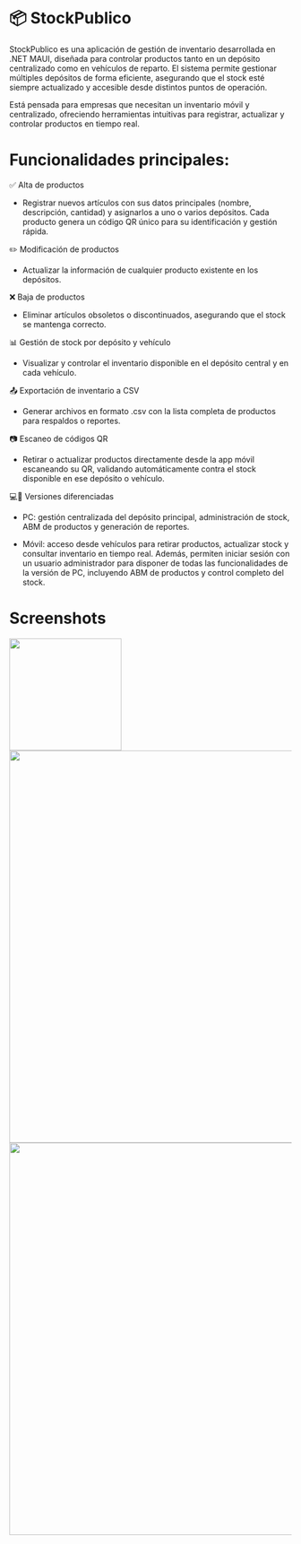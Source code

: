 # 📦 StockPublico

StockPublico es una aplicación de gestión de inventario desarrollada en .NET MAUI, diseñada para controlar productos tanto en un depósito centralizado como en vehículos de reparto. El sistema permite gestionar múltiples depósitos de forma eficiente, asegurando que el stock esté siempre actualizado y accesible desde distintos puntos de operación.

Está pensada para empresas que necesitan un inventario móvil y centralizado, ofreciendo herramientas intuitivas para registrar, actualizar y controlar productos en tiempo real.


# Funcionalidades principales:

✅ Alta de productos
- Registrar nuevos artículos con sus datos principales (nombre, descripción, cantidad) y asignarlos a uno o varios depósitos. Cada producto genera un código QR único para su identificación y gestión rápida.

✏️ Modificación de productos
- Actualizar la información de cualquier producto existente en los depósitos.

❌ Baja de productos
- Eliminar artículos obsoletos o discontinuados, asegurando que el stock se mantenga correcto.

📊 Gestión de stock por depósito y vehículo
- Visualizar y controlar el inventario disponible en el depósito central y en cada vehículo.

📤 Exportación de inventario a CSV
- Generar archivos en formato .csv con la lista completa de productos para respaldos o reportes.

📷 Escaneo de códigos QR
- Retirar o actualizar productos directamente desde la app móvil escaneando su QR, validando automáticamente contra el stock disponible en ese depósito o vehículo.

💻📱 Versiones diferenciadas

- PC: gestión centralizada del depósito principal, administración de stock, ABM de productos y generación de reportes.

- Móvil: acceso desde vehículos para retirar productos, actualizar stock y consultar inventario en tiempo real. Además, permiten iniciar sesión con un usuario administrador para disponer de todas las funcionalidades de la versión de PC, incluyendo ABM de productos y control completo del stock.


# Screenshots
<p float="left">
  <img  width="200" src="https://media.discordapp.net/attachments/1007659813020385313/1408184402793463850/WhatsApp_Image_2025-08-21_at_5.19.34_PM.jpeg?ex=68a8d16c&is=68a77fec&hm=3c64069c722115e1f61e5aa0a800ffbbc64760879e2047e42c1b5ace8f865211&=&format=webp&width=349&height=684"  />
  <img  width="700" src="https://media.discordapp.net/attachments/1007659813020385313/1408191096202465361/nuevo.jpg?ex=68a8d7a8&is=68a78628&hm=67a21bb5d96fcd5fb4e866b3cc7b606363bfcdf38e0ac0b34b7f41de544eb196&=&format=webp&width=1388&height=684" />
  <img  width="700" src="https://cdn.discordapp.com/attachments/1007659813020385313/1408184402411913257/Captura_de_pantalla_2025-08-21_171812.jpg?ex=68a8d16c&is=68a77fec&hm=f54e053701582c18984c95ac2036c9e2dbacfffb8d1d78fd535a0a5fdf4ca51d&" />
</p>
